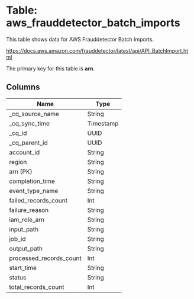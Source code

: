 # Table: aws_frauddetector_batch_imports

This table shows data for AWS Frauddetector Batch Imports.

https://docs.aws.amazon.com/frauddetector/latest/api/API_BatchImport.html

The primary key for this table is **arn**.

## Columns

| Name          | Type          |
| ------------- | ------------- |
|_cq_source_name|String|
|_cq_sync_time|Timestamp|
|_cq_id|UUID|
|_cq_parent_id|UUID|
|account_id|String|
|region|String|
|arn (PK)|String|
|completion_time|String|
|event_type_name|String|
|failed_records_count|Int|
|failure_reason|String|
|iam_role_arn|String|
|input_path|String|
|job_id|String|
|output_path|String|
|processed_records_count|Int|
|start_time|String|
|status|String|
|total_records_count|Int|